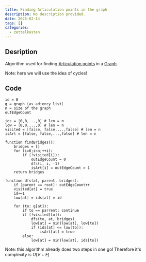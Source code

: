 ```yaml
---
title: Finding Articulation points in the graph
description: No description provided.
date: 2025-02-14
tags: []
categories:
  - zettelkasten
---
```


## Desription

Algorithm used for finding [Articulation points](Articulation%20points.md) in a [Graph](Graph.md).

Note: here we will use the idea of cycles!

## Code

```pseudo
id = 0
g = graph (as adjency list)
n = size of the graph
outEdgeCount

ids = [0,0,...,0] # len = n
low = [0,0,...,0] # len = n
visited = [false, false,...,false] # len = n
isArt = [false, false,...,false] # len = n

function findBridges():
	bridges = []
	for (i=0;i<n;++i):
		if (!visited[i]):
			outEdgeCount = 0
			dfs(i, i, -1)
			isArt[i] = outEdgeCount > 1
	return bridges

function dfs(at, parent, bridges):
	if (parent == root): outEdgeCount++
	visited[at] = true
	id+=1
	low[at] = ids[at] = id

	for (to: g[at]):
		if to == parrent: continue
		if (!visited[to]):
			dfs(to, at, bridges)
			low[at] = min(low[at], low[to])
			if (ids[at] <= low[to]):
				isArt[at] = true
		else:
			low[at] = min(low[at], ids[to])
```

Note: this algorithm already does two steps in one go! Therefore it's complexity is $O(V+E)$

